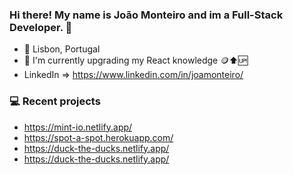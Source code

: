 ### Hi there! My name is João Monteiro and im a Full-Stack Developer. 👋

- 📍 Lisbon, Portugal
- 🌱 I'm currently upgrading my React knowledge 🪙⬆️🆙
- LinkedIn => https://www.linkedin.com/in/joamonteiro/

### 💻 Recent projects
-  https://mint-io.netlify.app/
-  https://spot-a-spot.herokuapp.com/
-  https://duck-the-ducks.netlify.app/
-  https://duck-the-ducks.netlify.app/

<!--
**joamonteiro/joamonteiro** is a ✨ _special_ ✨ repository because its `README.md` (this file) appears on your GitHub profile.

Here are some ideas to get you started:

- 
-->
